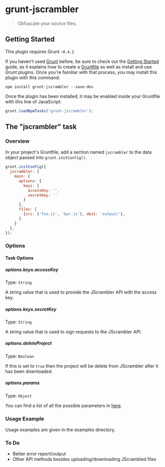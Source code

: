 # grunt-jscrambler

> Obfuscate your source files.

## Getting Started
This plugin requires Grunt `~0.4.2`

If you haven't used [Grunt](http://gruntjs.com/) before, be sure to check out the [Getting Started](http://gruntjs.com/getting-started) guide, as it explains how to create a [Gruntfile](http://gruntjs.com/sample-gruntfile) as well as install and use Grunt plugins. Once you're familiar with that process, you may install this plugin with this command:

```shell
npm install grunt-jscrambler --save-dev
```

Once the plugin has been installed, it may be enabled inside your Gruntfile with this line of JavaScript:

```js
grunt.loadNpmTasks('grunt-jscrambler');
```

## The "jscrambler" task

### Overview
In your project's Gruntfile, add a section named `jscrambler` to the data object passed into `grunt.initConfig()`.

```js
grunt.initConfig({
  jscrambler: {
    main: {
      options: {
        keys: {
          accessKey: '',
          secretKey: ''
        }
      },
      files: [
        {src: ['foo.js', 'bar.js'], dest: 'output/'},
      ]
    }
  },
});
```
### Options

#### Task Options

##### options.keys.accessKey
Type: `String`

A string value that is used to provide the JScrambler API with the access key.

##### options.keys.secretKey
Type: `String`

A string value that is used to sign requests to the JScrambler API.

##### options.deleteProject
Type: `Boolean`

If this is set to `true` then the project will be delete from JScrambler after it has been downloaded.

##### options.params
Type: `Object`

You can find a list of all the possible parameters in [here](https://github.com/auditmark/node-jscrambler#jscrambler-options).

### Usage Example

Usage examples are given in the examples directory.

### To Do
* Better error report/output
* Other API methods besides uploading/downloading JScrambled files
